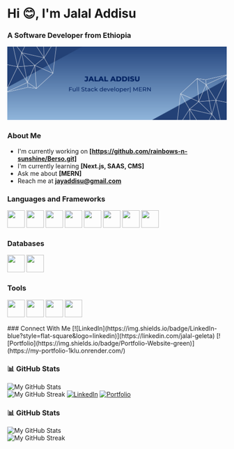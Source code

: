 <h1 align="left">Hi 😊, I'm Jalal Addisu</h1>
<h3 align="left">A Software Developer from Ethiopia</h3>

<img src="header.png" alt="Profile Banner" />

### About Me
- I'm currently working on **[https://github.com/rainbows-n-sunshine/Berso.git]**
- I'm currently learning **[Next.js, SAAS, CMS]**
- Ask me about **[MERN]**
- Reach me at **jayaddisu@gmail.com**

### Languages and Frameworks
<p>
<img src="https://cdn.jsdelivr.net/gh/devicons/devicon/icons/javascript/javascript-original.svg" height="40" width="40" />
<img src="https://cdn.jsdelivr.net/gh/devicons/devicon/icons/nodejs/nodejs-original.svg" height="40" width="40" />
<img src="https://cdn.jsdelivr.net/gh/devicons/devicon/icons/react/react-original.svg" height="40" width="40" />
<img src="https://cdn.jsdelivr.net/gh/devicons/devicon/icons/redux/redux-original.svg" height="40" width="40" />
<img src="https://cdn.jsdelivr.net/gh/devicons/devicon/icons/express/express-original.svg" height="40" width="40" />
<img src="https://cdn.jsdelivr.net/gh/devicons/devicon/icons/html5/html5-original.svg" height="40" width="40" />
<img src="https://cdn.jsdelivr.net/gh/devicons/devicon/icons/tailwindcss/tailwindcss-original.svg" height="40" width="40" />
<img src="https://cdn.jsdelivr.net/gh/devicons/devicon/icons/css3/css3-original.svg" height="40" width="40" />


</p>

### Databases

<p>
 <img src="https://cdn.jsdelivr.net/gh/devicons/devicon/icons/mongodb/mongodb-original.svg" height="40" width="40" /> 
 <img src="https://cdn.jsdelivr.net/gh/devicons/devicon/icons/mysql/mysql-original.svg" height="40" width="40" />
</p>

### Tools

<p>
  <img src="https://cdn.jsdelivr.net/gh/devicons/devicon/icons/jest/jest-plain.svg" height="40" width="40" />
  <img src="https://cdn.jsdelivr.net/gh/devicons/devicon/icons/github/github-original.svg" height="40" width="40" />
  <img src="https://cdn.jsdelivr.net/gh/devicons/devicon/icons/figma/figma-original.svg" height="40" width="40" />
  <img src="https://cdn.jsdelivr.net/gh/devicons/devicon/icons/postman/postman-original.svg" height="40" width="40" />
</p>
### Connect With Me
[![LinkedIn](https://img.shields.io/badge/LinkedIn-blue?style=flat-square&logo=linkedin)](https://linkedin.com/jalal-geleta)
[![Portfolio](https://img.shields.io/badge/Portfolio-Website-green)](https://my-portfolio-1klu.onrender.com/)

### 📊 GitHub Stats  
![My GitHub Stats](https://github-readme-stats.vercel.app/api?username=rainbows-n-sunshine&show_icons=true&theme=radical)  
![My GitHub Streak](https://streak-stats.demolab.com?user=rainbows-n-sunshine&theme=radical)
[![LinkedIn](https://img.shields.io/badge/LinkedIn-blue?style=flat-square&logo=linkedin)](https://linkedin.com/jalal-geleta)
[![Portfolio](https://img.shields.io/badge/Portfolio-Website-green)](https://project-3-d-developer-portfolio-iota-ten.vercel.app/)

### 📊 GitHub Stats  
![My GitHub Stats](https://github-readme-stats.vercel.app/api?username=jaddis53&show_icons=true&theme=radical)  
![My GitHub Streak](https://streak-stats.demolab.com?user=jaddis53&theme=radical)  
